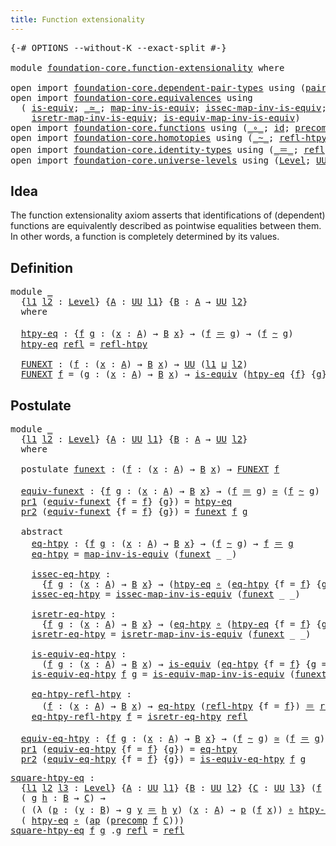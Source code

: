 ```yaml
---
title: Function extensionality
---
```


<pre class="Agda"><a id="49" class="Symbol">{-#</a> <a id="53" class="Keyword">OPTIONS</a> <a id="61" class="Pragma">--without-K</a> <a id="73" class="Pragma">--exact-split</a> <a id="87" class="Symbol">#-}</a>

<a id="92" class="Keyword">module</a> <a id="99" href="foundation-core.function-extensionality.html" class="Module">foundation-core.function-extensionality</a> <a id="139" class="Keyword">where</a>

<a id="146" class="Keyword">open</a> <a id="151" class="Keyword">import</a> <a id="158" href="foundation-core.dependent-pair-types.html" class="Module">foundation-core.dependent-pair-types</a> <a id="195" class="Keyword">using</a> <a id="201" class="Symbol">(</a><a id="202" href="foundation-core.dependent-pair-types.html#575" class="InductiveConstructor">pair</a><a id="206" class="Symbol">;</a> <a id="208" href="foundation-core.dependent-pair-types.html#592" class="Field">pr1</a><a id="211" class="Symbol">;</a> <a id="213" href="foundation-core.dependent-pair-types.html#604" class="Field">pr2</a><a id="216" class="Symbol">)</a>
<a id="218" class="Keyword">open</a> <a id="223" class="Keyword">import</a> <a id="230" href="foundation-core.equivalences.html" class="Module">foundation-core.equivalences</a> <a id="259" class="Keyword">using</a>
  <a id="267" class="Symbol">(</a> <a id="269" href="foundation-core.equivalences.html#1543" class="Function">is-equiv</a><a id="277" class="Symbol">;</a> <a id="279" href="foundation-core.equivalences.html#1608" class="Function Operator">_≃_</a><a id="282" class="Symbol">;</a> <a id="284" href="foundation-core.equivalences.html#4174" class="Function">map-inv-is-equiv</a><a id="300" class="Symbol">;</a> <a id="302" href="foundation-core.equivalences.html#4252" class="Function">issec-map-inv-is-equiv</a><a id="324" class="Symbol">;</a>
    <a id="330" href="foundation-core.equivalences.html#4382" class="Function">isretr-map-inv-is-equiv</a><a id="353" class="Symbol">;</a> <a id="355" href="foundation-core.equivalences.html#4707" class="Function">is-equiv-map-inv-is-equiv</a><a id="380" class="Symbol">)</a>
<a id="382" class="Keyword">open</a> <a id="387" class="Keyword">import</a> <a id="394" href="foundation-core.functions.html" class="Module">foundation-core.functions</a> <a id="420" class="Keyword">using</a> <a id="426" class="Symbol">(</a><a id="427" href="foundation-core.functions.html#407" class="Function Operator">_∘_</a><a id="430" class="Symbol">;</a> <a id="432" href="foundation-core.functions.html#309" class="Function">id</a><a id="434" class="Symbol">;</a> <a id="436" href="foundation-core.functions.html#925" class="Function">precomp</a><a id="443" class="Symbol">)</a>
<a id="445" class="Keyword">open</a> <a id="450" class="Keyword">import</a> <a id="457" href="foundation-core.homotopies.html" class="Module">foundation-core.homotopies</a> <a id="484" class="Keyword">using</a> <a id="490" class="Symbol">(</a><a id="491" href="foundation-core.homotopies.html#614" class="Function Operator">_~_</a><a id="494" class="Symbol">;</a> <a id="496" href="foundation-core.homotopies.html#728" class="Function">refl-htpy</a><a id="505" class="Symbol">)</a>
<a id="507" class="Keyword">open</a> <a id="512" class="Keyword">import</a> <a id="519" href="foundation-core.identity-types.html" class="Module">foundation-core.identity-types</a> <a id="550" class="Keyword">using</a> <a id="556" class="Symbol">(</a><a id="557" href="foundation-core.identity-types.html#1852" class="Function Operator">_＝_</a><a id="560" class="Symbol">;</a> <a id="562" href="foundation-core.identity-types.html#1807" class="InductiveConstructor">refl</a><a id="566" class="Symbol">;</a> <a id="568" href="foundation-core.identity-types.html#3990" class="Function">ap</a><a id="570" class="Symbol">)</a>
<a id="572" class="Keyword">open</a> <a id="577" class="Keyword">import</a> <a id="584" href="foundation-core.universe-levels.html" class="Module">foundation-core.universe-levels</a> <a id="616" class="Keyword">using</a> <a id="622" class="Symbol">(</a><a id="623" href="Agda.Primitive.html#597" class="Postulate">Level</a><a id="628" class="Symbol">;</a> <a id="630" href="foundation-core.universe-levels.html#222" class="Primitive">UU</a><a id="632" class="Symbol">;</a> <a id="634" href="Agda.Primitive.html#810" class="Primitive Operator">_⊔_</a><a id="637" class="Symbol">)</a>
</pre>
## Idea

The function extensionality axiom asserts that identifications of (dependent) functions are equivalently described as pointwise equalities between them. In other words, a function is completely determined by its values.

## Definition

<pre class="Agda"><a id="897" class="Keyword">module</a> <a id="904" href="foundation-core.function-extensionality.html#904" class="Module">_</a>
  <a id="908" class="Symbol">{</a><a id="909" href="foundation-core.function-extensionality.html#909" class="Bound">l1</a> <a id="912" href="foundation-core.function-extensionality.html#912" class="Bound">l2</a> <a id="915" class="Symbol">:</a> <a id="917" href="Agda.Primitive.html#597" class="Postulate">Level</a><a id="922" class="Symbol">}</a> <a id="924" class="Symbol">{</a><a id="925" href="foundation-core.function-extensionality.html#925" class="Bound">A</a> <a id="927" class="Symbol">:</a> <a id="929" href="foundation-core.universe-levels.html#222" class="Primitive">UU</a> <a id="932" href="foundation-core.function-extensionality.html#909" class="Bound">l1</a><a id="934" class="Symbol">}</a> <a id="936" class="Symbol">{</a><a id="937" href="foundation-core.function-extensionality.html#937" class="Bound">B</a> <a id="939" class="Symbol">:</a> <a id="941" href="foundation-core.function-extensionality.html#925" class="Bound">A</a> <a id="943" class="Symbol">→</a> <a id="945" href="foundation-core.universe-levels.html#222" class="Primitive">UU</a> <a id="948" href="foundation-core.function-extensionality.html#912" class="Bound">l2</a><a id="950" class="Symbol">}</a>
  <a id="954" class="Keyword">where</a>
  
  <a id="965" href="foundation-core.function-extensionality.html#965" class="Function">htpy-eq</a> <a id="973" class="Symbol">:</a> <a id="975" class="Symbol">{</a><a id="976" href="foundation-core.function-extensionality.html#976" class="Bound">f</a> <a id="978" href="foundation-core.function-extensionality.html#978" class="Bound">g</a> <a id="980" class="Symbol">:</a> <a id="982" class="Symbol">(</a><a id="983" href="foundation-core.function-extensionality.html#983" class="Bound">x</a> <a id="985" class="Symbol">:</a> <a id="987" href="foundation-core.function-extensionality.html#925" class="Bound">A</a><a id="988" class="Symbol">)</a> <a id="990" class="Symbol">→</a> <a id="992" href="foundation-core.function-extensionality.html#937" class="Bound">B</a> <a id="994" href="foundation-core.function-extensionality.html#983" class="Bound">x</a><a id="995" class="Symbol">}</a> <a id="997" class="Symbol">→</a> <a id="999" class="Symbol">(</a><a id="1000" href="foundation-core.function-extensionality.html#976" class="Bound">f</a> <a id="1002" href="foundation-core.identity-types.html#1852" class="Function Operator">＝</a> <a id="1004" href="foundation-core.function-extensionality.html#978" class="Bound">g</a><a id="1005" class="Symbol">)</a> <a id="1007" class="Symbol">→</a> <a id="1009" class="Symbol">(</a><a id="1010" href="foundation-core.function-extensionality.html#976" class="Bound">f</a> <a id="1012" href="foundation-core.homotopies.html#614" class="Function Operator">~</a> <a id="1014" href="foundation-core.function-extensionality.html#978" class="Bound">g</a><a id="1015" class="Symbol">)</a>
  <a id="1019" href="foundation-core.function-extensionality.html#965" class="Function">htpy-eq</a> <a id="1027" href="foundation-core.identity-types.html#1807" class="InductiveConstructor">refl</a> <a id="1032" class="Symbol">=</a> <a id="1034" href="foundation-core.homotopies.html#728" class="Function">refl-htpy</a>

  <a id="1047" href="foundation-core.function-extensionality.html#1047" class="Function">FUNEXT</a> <a id="1054" class="Symbol">:</a> <a id="1056" class="Symbol">(</a><a id="1057" href="foundation-core.function-extensionality.html#1057" class="Bound">f</a> <a id="1059" class="Symbol">:</a> <a id="1061" class="Symbol">(</a><a id="1062" href="foundation-core.function-extensionality.html#1062" class="Bound">x</a> <a id="1064" class="Symbol">:</a> <a id="1066" href="foundation-core.function-extensionality.html#925" class="Bound">A</a><a id="1067" class="Symbol">)</a> <a id="1069" class="Symbol">→</a> <a id="1071" href="foundation-core.function-extensionality.html#937" class="Bound">B</a> <a id="1073" href="foundation-core.function-extensionality.html#1062" class="Bound">x</a><a id="1074" class="Symbol">)</a> <a id="1076" class="Symbol">→</a> <a id="1078" href="foundation-core.universe-levels.html#222" class="Primitive">UU</a> <a id="1081" class="Symbol">(</a><a id="1082" href="foundation-core.function-extensionality.html#909" class="Bound">l1</a> <a id="1085" href="Agda.Primitive.html#810" class="Primitive Operator">⊔</a> <a id="1087" href="foundation-core.function-extensionality.html#912" class="Bound">l2</a><a id="1089" class="Symbol">)</a>
  <a id="1093" href="foundation-core.function-extensionality.html#1047" class="Function">FUNEXT</a> <a id="1100" href="foundation-core.function-extensionality.html#1100" class="Bound">f</a> <a id="1102" class="Symbol">=</a> <a id="1104" class="Symbol">(</a><a id="1105" href="foundation-core.function-extensionality.html#1105" class="Bound">g</a> <a id="1107" class="Symbol">:</a> <a id="1109" class="Symbol">(</a><a id="1110" href="foundation-core.function-extensionality.html#1110" class="Bound">x</a> <a id="1112" class="Symbol">:</a> <a id="1114" href="foundation-core.function-extensionality.html#925" class="Bound">A</a><a id="1115" class="Symbol">)</a> <a id="1117" class="Symbol">→</a> <a id="1119" href="foundation-core.function-extensionality.html#937" class="Bound">B</a> <a id="1121" href="foundation-core.function-extensionality.html#1110" class="Bound">x</a><a id="1122" class="Symbol">)</a> <a id="1124" class="Symbol">→</a> <a id="1126" href="foundation-core.equivalences.html#1543" class="Function">is-equiv</a> <a id="1135" class="Symbol">(</a><a id="1136" href="foundation-core.function-extensionality.html#965" class="Function">htpy-eq</a> <a id="1144" class="Symbol">{</a><a id="1145" href="foundation-core.function-extensionality.html#1100" class="Bound">f</a><a id="1146" class="Symbol">}</a> <a id="1148" class="Symbol">{</a><a id="1149" href="foundation-core.function-extensionality.html#1105" class="Bound">g</a><a id="1150" class="Symbol">})</a>
</pre>
## Postulate

<pre class="Agda"><a id="1180" class="Keyword">module</a> <a id="1187" href="foundation-core.function-extensionality.html#1187" class="Module">_</a>
  <a id="1191" class="Symbol">{</a><a id="1192" href="foundation-core.function-extensionality.html#1192" class="Bound">l1</a> <a id="1195" href="foundation-core.function-extensionality.html#1195" class="Bound">l2</a> <a id="1198" class="Symbol">:</a> <a id="1200" href="Agda.Primitive.html#597" class="Postulate">Level</a><a id="1205" class="Symbol">}</a> <a id="1207" class="Symbol">{</a><a id="1208" href="foundation-core.function-extensionality.html#1208" class="Bound">A</a> <a id="1210" class="Symbol">:</a> <a id="1212" href="foundation-core.universe-levels.html#222" class="Primitive">UU</a> <a id="1215" href="foundation-core.function-extensionality.html#1192" class="Bound">l1</a><a id="1217" class="Symbol">}</a> <a id="1219" class="Symbol">{</a><a id="1220" href="foundation-core.function-extensionality.html#1220" class="Bound">B</a> <a id="1222" class="Symbol">:</a> <a id="1224" href="foundation-core.function-extensionality.html#1208" class="Bound">A</a> <a id="1226" class="Symbol">→</a> <a id="1228" href="foundation-core.universe-levels.html#222" class="Primitive">UU</a> <a id="1231" href="foundation-core.function-extensionality.html#1195" class="Bound">l2</a><a id="1233" class="Symbol">}</a>
  <a id="1237" class="Keyword">where</a>
  
  <a id="1248" class="Keyword">postulate</a> <a id="1258" href="foundation-core.function-extensionality.html#1258" class="Postulate">funext</a> <a id="1265" class="Symbol">:</a> <a id="1267" class="Symbol">(</a><a id="1268" href="foundation-core.function-extensionality.html#1268" class="Bound">f</a> <a id="1270" class="Symbol">:</a> <a id="1272" class="Symbol">(</a><a id="1273" href="foundation-core.function-extensionality.html#1273" class="Bound">x</a> <a id="1275" class="Symbol">:</a> <a id="1277" href="foundation-core.function-extensionality.html#1208" class="Bound">A</a><a id="1278" class="Symbol">)</a> <a id="1280" class="Symbol">→</a> <a id="1282" href="foundation-core.function-extensionality.html#1220" class="Bound">B</a> <a id="1284" href="foundation-core.function-extensionality.html#1273" class="Bound">x</a><a id="1285" class="Symbol">)</a> <a id="1287" class="Symbol">→</a> <a id="1289" href="foundation-core.function-extensionality.html#1047" class="Function">FUNEXT</a> <a id="1296" href="foundation-core.function-extensionality.html#1268" class="Bound">f</a>

  <a id="1301" href="foundation-core.function-extensionality.html#1301" class="Function">equiv-funext</a> <a id="1314" class="Symbol">:</a> <a id="1316" class="Symbol">{</a><a id="1317" href="foundation-core.function-extensionality.html#1317" class="Bound">f</a> <a id="1319" href="foundation-core.function-extensionality.html#1319" class="Bound">g</a> <a id="1321" class="Symbol">:</a> <a id="1323" class="Symbol">(</a><a id="1324" href="foundation-core.function-extensionality.html#1324" class="Bound">x</a> <a id="1326" class="Symbol">:</a> <a id="1328" href="foundation-core.function-extensionality.html#1208" class="Bound">A</a><a id="1329" class="Symbol">)</a> <a id="1331" class="Symbol">→</a> <a id="1333" href="foundation-core.function-extensionality.html#1220" class="Bound">B</a> <a id="1335" href="foundation-core.function-extensionality.html#1324" class="Bound">x</a><a id="1336" class="Symbol">}</a> <a id="1338" class="Symbol">→</a> <a id="1340" class="Symbol">(</a><a id="1341" href="foundation-core.function-extensionality.html#1317" class="Bound">f</a> <a id="1343" href="foundation-core.identity-types.html#1852" class="Function Operator">＝</a> <a id="1345" href="foundation-core.function-extensionality.html#1319" class="Bound">g</a><a id="1346" class="Symbol">)</a> <a id="1348" href="foundation-core.equivalences.html#1608" class="Function Operator">≃</a> <a id="1350" class="Symbol">(</a><a id="1351" href="foundation-core.function-extensionality.html#1317" class="Bound">f</a> <a id="1353" href="foundation-core.homotopies.html#614" class="Function Operator">~</a> <a id="1355" href="foundation-core.function-extensionality.html#1319" class="Bound">g</a><a id="1356" class="Symbol">)</a>
  <a id="1360" href="foundation-core.dependent-pair-types.html#592" class="Field">pr1</a> <a id="1364" class="Symbol">(</a><a id="1365" href="foundation-core.function-extensionality.html#1301" class="Function">equiv-funext</a> <a id="1378" class="Symbol">{</a><a id="1379" class="Argument">f</a> <a id="1381" class="Symbol">=</a> <a id="1383" href="foundation-core.function-extensionality.html#1383" class="Bound">f</a><a id="1384" class="Symbol">}</a> <a id="1386" class="Symbol">{</a><a id="1387" href="foundation-core.function-extensionality.html#1387" class="Bound">g</a><a id="1388" class="Symbol">})</a> <a id="1391" class="Symbol">=</a> <a id="1393" href="foundation-core.function-extensionality.html#965" class="Function">htpy-eq</a>
  <a id="1403" href="foundation-core.dependent-pair-types.html#604" class="Field">pr2</a> <a id="1407" class="Symbol">(</a><a id="1408" href="foundation-core.function-extensionality.html#1301" class="Function">equiv-funext</a> <a id="1421" class="Symbol">{</a><a id="1422" class="Argument">f</a> <a id="1424" class="Symbol">=</a> <a id="1426" href="foundation-core.function-extensionality.html#1426" class="Bound">f</a><a id="1427" class="Symbol">}</a> <a id="1429" class="Symbol">{</a><a id="1430" href="foundation-core.function-extensionality.html#1430" class="Bound">g</a><a id="1431" class="Symbol">})</a> <a id="1434" class="Symbol">=</a> <a id="1436" href="foundation-core.function-extensionality.html#1258" class="Postulate">funext</a> <a id="1443" href="foundation-core.function-extensionality.html#1426" class="Bound">f</a> <a id="1445" href="foundation-core.function-extensionality.html#1430" class="Bound">g</a>

  <a id="1450" class="Keyword">abstract</a>
    <a id="1463" href="foundation-core.function-extensionality.html#1463" class="Function">eq-htpy</a> <a id="1471" class="Symbol">:</a> <a id="1473" class="Symbol">{</a><a id="1474" href="foundation-core.function-extensionality.html#1474" class="Bound">f</a> <a id="1476" href="foundation-core.function-extensionality.html#1476" class="Bound">g</a> <a id="1478" class="Symbol">:</a> <a id="1480" class="Symbol">(</a><a id="1481" href="foundation-core.function-extensionality.html#1481" class="Bound">x</a> <a id="1483" class="Symbol">:</a> <a id="1485" href="foundation-core.function-extensionality.html#1208" class="Bound">A</a><a id="1486" class="Symbol">)</a> <a id="1488" class="Symbol">→</a> <a id="1490" href="foundation-core.function-extensionality.html#1220" class="Bound">B</a> <a id="1492" href="foundation-core.function-extensionality.html#1481" class="Bound">x</a><a id="1493" class="Symbol">}</a> <a id="1495" class="Symbol">→</a> <a id="1497" class="Symbol">(</a><a id="1498" href="foundation-core.function-extensionality.html#1474" class="Bound">f</a> <a id="1500" href="foundation-core.homotopies.html#614" class="Function Operator">~</a> <a id="1502" href="foundation-core.function-extensionality.html#1476" class="Bound">g</a><a id="1503" class="Symbol">)</a> <a id="1505" class="Symbol">→</a> <a id="1507" href="foundation-core.function-extensionality.html#1474" class="Bound">f</a> <a id="1509" href="foundation-core.identity-types.html#1852" class="Function Operator">＝</a> <a id="1511" href="foundation-core.function-extensionality.html#1476" class="Bound">g</a>
    <a id="1517" href="foundation-core.function-extensionality.html#1463" class="Function">eq-htpy</a> <a id="1525" class="Symbol">=</a> <a id="1527" href="foundation-core.equivalences.html#4174" class="Function">map-inv-is-equiv</a> <a id="1544" class="Symbol">(</a><a id="1545" href="foundation-core.function-extensionality.html#1258" class="Postulate">funext</a> <a id="1552" class="Symbol">_</a> <a id="1554" class="Symbol">_)</a>
  
    <a id="1564" href="foundation-core.function-extensionality.html#1564" class="Function">issec-eq-htpy</a> <a id="1578" class="Symbol">:</a>
      <a id="1586" class="Symbol">{</a><a id="1587" href="foundation-core.function-extensionality.html#1587" class="Bound">f</a> <a id="1589" href="foundation-core.function-extensionality.html#1589" class="Bound">g</a> <a id="1591" class="Symbol">:</a> <a id="1593" class="Symbol">(</a><a id="1594" href="foundation-core.function-extensionality.html#1594" class="Bound">x</a> <a id="1596" class="Symbol">:</a> <a id="1598" href="foundation-core.function-extensionality.html#1208" class="Bound">A</a><a id="1599" class="Symbol">)</a> <a id="1601" class="Symbol">→</a> <a id="1603" href="foundation-core.function-extensionality.html#1220" class="Bound">B</a> <a id="1605" href="foundation-core.function-extensionality.html#1594" class="Bound">x</a><a id="1606" class="Symbol">}</a> <a id="1608" class="Symbol">→</a> <a id="1610" class="Symbol">(</a><a id="1611" href="foundation-core.function-extensionality.html#965" class="Function">htpy-eq</a> <a id="1619" href="foundation-core.functions.html#407" class="Function Operator">∘</a> <a id="1621" class="Symbol">(</a><a id="1622" href="foundation-core.function-extensionality.html#1463" class="Function">eq-htpy</a> <a id="1630" class="Symbol">{</a><a id="1631" class="Argument">f</a> <a id="1633" class="Symbol">=</a> <a id="1635" href="foundation-core.function-extensionality.html#1587" class="Bound">f</a><a id="1636" class="Symbol">}</a> <a id="1638" class="Symbol">{</a><a id="1639" class="Argument">g</a> <a id="1641" class="Symbol">=</a> <a id="1643" href="foundation-core.function-extensionality.html#1589" class="Bound">g</a><a id="1644" class="Symbol">}))</a> <a id="1648" href="foundation-core.homotopies.html#614" class="Function Operator">~</a> <a id="1650" href="foundation-core.functions.html#309" class="Function">id</a>
    <a id="1657" href="foundation-core.function-extensionality.html#1564" class="Function">issec-eq-htpy</a> <a id="1671" class="Symbol">=</a> <a id="1673" href="foundation-core.equivalences.html#4252" class="Function">issec-map-inv-is-equiv</a> <a id="1696" class="Symbol">(</a><a id="1697" href="foundation-core.function-extensionality.html#1258" class="Postulate">funext</a> <a id="1704" class="Symbol">_</a> <a id="1706" class="Symbol">_)</a>
  
    <a id="1716" href="foundation-core.function-extensionality.html#1716" class="Function">isretr-eq-htpy</a> <a id="1731" class="Symbol">:</a>
      <a id="1739" class="Symbol">{</a><a id="1740" href="foundation-core.function-extensionality.html#1740" class="Bound">f</a> <a id="1742" href="foundation-core.function-extensionality.html#1742" class="Bound">g</a> <a id="1744" class="Symbol">:</a> <a id="1746" class="Symbol">(</a><a id="1747" href="foundation-core.function-extensionality.html#1747" class="Bound">x</a> <a id="1749" class="Symbol">:</a> <a id="1751" href="foundation-core.function-extensionality.html#1208" class="Bound">A</a><a id="1752" class="Symbol">)</a> <a id="1754" class="Symbol">→</a> <a id="1756" href="foundation-core.function-extensionality.html#1220" class="Bound">B</a> <a id="1758" href="foundation-core.function-extensionality.html#1747" class="Bound">x</a><a id="1759" class="Symbol">}</a> <a id="1761" class="Symbol">→</a> <a id="1763" class="Symbol">(</a><a id="1764" href="foundation-core.function-extensionality.html#1463" class="Function">eq-htpy</a> <a id="1772" href="foundation-core.functions.html#407" class="Function Operator">∘</a> <a id="1774" class="Symbol">(</a><a id="1775" href="foundation-core.function-extensionality.html#965" class="Function">htpy-eq</a> <a id="1783" class="Symbol">{</a><a id="1784" class="Argument">f</a> <a id="1786" class="Symbol">=</a> <a id="1788" href="foundation-core.function-extensionality.html#1740" class="Bound">f</a><a id="1789" class="Symbol">}</a> <a id="1791" class="Symbol">{</a><a id="1792" class="Argument">g</a> <a id="1794" class="Symbol">=</a> <a id="1796" href="foundation-core.function-extensionality.html#1742" class="Bound">g</a><a id="1797" class="Symbol">}))</a> <a id="1801" href="foundation-core.homotopies.html#614" class="Function Operator">~</a> <a id="1803" href="foundation-core.functions.html#309" class="Function">id</a>
    <a id="1810" href="foundation-core.function-extensionality.html#1716" class="Function">isretr-eq-htpy</a> <a id="1825" class="Symbol">=</a> <a id="1827" href="foundation-core.equivalences.html#4382" class="Function">isretr-map-inv-is-equiv</a> <a id="1851" class="Symbol">(</a><a id="1852" href="foundation-core.function-extensionality.html#1258" class="Postulate">funext</a> <a id="1859" class="Symbol">_</a> <a id="1861" class="Symbol">_)</a>

    <a id="1869" href="foundation-core.function-extensionality.html#1869" class="Function">is-equiv-eq-htpy</a> <a id="1886" class="Symbol">:</a>
      <a id="1894" class="Symbol">(</a><a id="1895" href="foundation-core.function-extensionality.html#1895" class="Bound">f</a> <a id="1897" href="foundation-core.function-extensionality.html#1897" class="Bound">g</a> <a id="1899" class="Symbol">:</a> <a id="1901" class="Symbol">(</a><a id="1902" href="foundation-core.function-extensionality.html#1902" class="Bound">x</a> <a id="1904" class="Symbol">:</a> <a id="1906" href="foundation-core.function-extensionality.html#1208" class="Bound">A</a><a id="1907" class="Symbol">)</a> <a id="1909" class="Symbol">→</a> <a id="1911" href="foundation-core.function-extensionality.html#1220" class="Bound">B</a> <a id="1913" href="foundation-core.function-extensionality.html#1902" class="Bound">x</a><a id="1914" class="Symbol">)</a> <a id="1916" class="Symbol">→</a> <a id="1918" href="foundation-core.equivalences.html#1543" class="Function">is-equiv</a> <a id="1927" class="Symbol">(</a><a id="1928" href="foundation-core.function-extensionality.html#1463" class="Function">eq-htpy</a> <a id="1936" class="Symbol">{</a><a id="1937" class="Argument">f</a> <a id="1939" class="Symbol">=</a> <a id="1941" href="foundation-core.function-extensionality.html#1895" class="Bound">f</a><a id="1942" class="Symbol">}</a> <a id="1944" class="Symbol">{</a><a id="1945" class="Argument">g</a> <a id="1947" class="Symbol">=</a> <a id="1949" href="foundation-core.function-extensionality.html#1897" class="Bound">g</a><a id="1950" class="Symbol">})</a>
    <a id="1957" href="foundation-core.function-extensionality.html#1869" class="Function">is-equiv-eq-htpy</a> <a id="1974" href="foundation-core.function-extensionality.html#1974" class="Bound">f</a> <a id="1976" href="foundation-core.function-extensionality.html#1976" class="Bound">g</a> <a id="1978" class="Symbol">=</a> <a id="1980" href="foundation-core.equivalences.html#4707" class="Function">is-equiv-map-inv-is-equiv</a> <a id="2006" class="Symbol">(</a><a id="2007" href="foundation-core.function-extensionality.html#1258" class="Postulate">funext</a> <a id="2014" class="Symbol">_</a> <a id="2016" class="Symbol">_)</a>

    <a id="2024" href="foundation-core.function-extensionality.html#2024" class="Function">eq-htpy-refl-htpy</a> <a id="2042" class="Symbol">:</a>
      <a id="2050" class="Symbol">(</a><a id="2051" href="foundation-core.function-extensionality.html#2051" class="Bound">f</a> <a id="2053" class="Symbol">:</a> <a id="2055" class="Symbol">(</a><a id="2056" href="foundation-core.function-extensionality.html#2056" class="Bound">x</a> <a id="2058" class="Symbol">:</a> <a id="2060" href="foundation-core.function-extensionality.html#1208" class="Bound">A</a><a id="2061" class="Symbol">)</a> <a id="2063" class="Symbol">→</a> <a id="2065" href="foundation-core.function-extensionality.html#1220" class="Bound">B</a> <a id="2067" href="foundation-core.function-extensionality.html#2056" class="Bound">x</a><a id="2068" class="Symbol">)</a> <a id="2070" class="Symbol">→</a> <a id="2072" href="foundation-core.function-extensionality.html#1463" class="Function">eq-htpy</a> <a id="2080" class="Symbol">(</a><a id="2081" href="foundation-core.homotopies.html#728" class="Function">refl-htpy</a> <a id="2091" class="Symbol">{</a><a id="2092" class="Argument">f</a> <a id="2094" class="Symbol">=</a> <a id="2096" href="foundation-core.function-extensionality.html#2051" class="Bound">f</a><a id="2097" class="Symbol">})</a> <a id="2100" href="foundation-core.identity-types.html#1852" class="Function Operator">＝</a> <a id="2102" href="foundation-core.identity-types.html#1807" class="InductiveConstructor">refl</a>
    <a id="2111" href="foundation-core.function-extensionality.html#2024" class="Function">eq-htpy-refl-htpy</a> <a id="2129" href="foundation-core.function-extensionality.html#2129" class="Bound">f</a> <a id="2131" class="Symbol">=</a> <a id="2133" href="foundation-core.function-extensionality.html#1716" class="Function">isretr-eq-htpy</a> <a id="2148" href="foundation-core.identity-types.html#1807" class="InductiveConstructor">refl</a>

  <a id="2156" href="foundation-core.function-extensionality.html#2156" class="Function">equiv-eq-htpy</a> <a id="2170" class="Symbol">:</a> <a id="2172" class="Symbol">{</a><a id="2173" href="foundation-core.function-extensionality.html#2173" class="Bound">f</a> <a id="2175" href="foundation-core.function-extensionality.html#2175" class="Bound">g</a> <a id="2177" class="Symbol">:</a> <a id="2179" class="Symbol">(</a><a id="2180" href="foundation-core.function-extensionality.html#2180" class="Bound">x</a> <a id="2182" class="Symbol">:</a> <a id="2184" href="foundation-core.function-extensionality.html#1208" class="Bound">A</a><a id="2185" class="Symbol">)</a> <a id="2187" class="Symbol">→</a> <a id="2189" href="foundation-core.function-extensionality.html#1220" class="Bound">B</a> <a id="2191" href="foundation-core.function-extensionality.html#2180" class="Bound">x</a><a id="2192" class="Symbol">}</a> <a id="2194" class="Symbol">→</a> <a id="2196" class="Symbol">(</a><a id="2197" href="foundation-core.function-extensionality.html#2173" class="Bound">f</a> <a id="2199" href="foundation-core.homotopies.html#614" class="Function Operator">~</a> <a id="2201" href="foundation-core.function-extensionality.html#2175" class="Bound">g</a><a id="2202" class="Symbol">)</a> <a id="2204" href="foundation-core.equivalences.html#1608" class="Function Operator">≃</a> <a id="2206" class="Symbol">(</a><a id="2207" href="foundation-core.function-extensionality.html#2173" class="Bound">f</a> <a id="2209" href="foundation-core.identity-types.html#1852" class="Function Operator">＝</a> <a id="2211" href="foundation-core.function-extensionality.html#2175" class="Bound">g</a><a id="2212" class="Symbol">)</a>
  <a id="2216" href="foundation-core.dependent-pair-types.html#592" class="Field">pr1</a> <a id="2220" class="Symbol">(</a><a id="2221" href="foundation-core.function-extensionality.html#2156" class="Function">equiv-eq-htpy</a> <a id="2235" class="Symbol">{</a><a id="2236" class="Argument">f</a> <a id="2238" class="Symbol">=</a> <a id="2240" href="foundation-core.function-extensionality.html#2240" class="Bound">f</a><a id="2241" class="Symbol">}</a> <a id="2243" class="Symbol">{</a><a id="2244" href="foundation-core.function-extensionality.html#2244" class="Bound">g</a><a id="2245" class="Symbol">})</a> <a id="2248" class="Symbol">=</a> <a id="2250" href="foundation-core.function-extensionality.html#1463" class="Function">eq-htpy</a>
  <a id="2260" href="foundation-core.dependent-pair-types.html#604" class="Field">pr2</a> <a id="2264" class="Symbol">(</a><a id="2265" href="foundation-core.function-extensionality.html#2156" class="Function">equiv-eq-htpy</a> <a id="2279" class="Symbol">{</a><a id="2280" class="Argument">f</a> <a id="2282" class="Symbol">=</a> <a id="2284" href="foundation-core.function-extensionality.html#2284" class="Bound">f</a><a id="2285" class="Symbol">}</a> <a id="2287" class="Symbol">{</a><a id="2288" href="foundation-core.function-extensionality.html#2288" class="Bound">g</a><a id="2289" class="Symbol">})</a> <a id="2292" class="Symbol">=</a> <a id="2294" href="foundation-core.function-extensionality.html#1869" class="Function">is-equiv-eq-htpy</a> <a id="2311" href="foundation-core.function-extensionality.html#2284" class="Bound">f</a> <a id="2313" href="foundation-core.function-extensionality.html#2288" class="Bound">g</a>
</pre>
<pre class="Agda"><a id="square-htpy-eq"></a><a id="2328" href="foundation-core.function-extensionality.html#2328" class="Function">square-htpy-eq</a> <a id="2343" class="Symbol">:</a>
  <a id="2347" class="Symbol">{</a><a id="2348" href="foundation-core.function-extensionality.html#2348" class="Bound">l1</a> <a id="2351" href="foundation-core.function-extensionality.html#2351" class="Bound">l2</a> <a id="2354" href="foundation-core.function-extensionality.html#2354" class="Bound">l3</a> <a id="2357" class="Symbol">:</a> <a id="2359" href="Agda.Primitive.html#597" class="Postulate">Level</a><a id="2364" class="Symbol">}</a> <a id="2366" class="Symbol">{</a><a id="2367" href="foundation-core.function-extensionality.html#2367" class="Bound">A</a> <a id="2369" class="Symbol">:</a> <a id="2371" href="foundation-core.universe-levels.html#222" class="Primitive">UU</a> <a id="2374" href="foundation-core.function-extensionality.html#2348" class="Bound">l1</a><a id="2376" class="Symbol">}</a> <a id="2378" class="Symbol">{</a><a id="2379" href="foundation-core.function-extensionality.html#2379" class="Bound">B</a> <a id="2381" class="Symbol">:</a> <a id="2383" href="foundation-core.universe-levels.html#222" class="Primitive">UU</a> <a id="2386" href="foundation-core.function-extensionality.html#2351" class="Bound">l2</a><a id="2388" class="Symbol">}</a> <a id="2390" class="Symbol">{</a><a id="2391" href="foundation-core.function-extensionality.html#2391" class="Bound">C</a> <a id="2393" class="Symbol">:</a> <a id="2395" href="foundation-core.universe-levels.html#222" class="Primitive">UU</a> <a id="2398" href="foundation-core.function-extensionality.html#2354" class="Bound">l3</a><a id="2400" class="Symbol">}</a> <a id="2402" class="Symbol">(</a><a id="2403" href="foundation-core.function-extensionality.html#2403" class="Bound">f</a> <a id="2405" class="Symbol">:</a> <a id="2407" href="foundation-core.function-extensionality.html#2367" class="Bound">A</a> <a id="2409" class="Symbol">→</a> <a id="2411" href="foundation-core.function-extensionality.html#2379" class="Bound">B</a><a id="2412" class="Symbol">)</a> <a id="2414" class="Symbol">→</a>
  <a id="2418" class="Symbol">(</a> <a id="2420" href="foundation-core.function-extensionality.html#2420" class="Bound">g</a> <a id="2422" href="foundation-core.function-extensionality.html#2422" class="Bound">h</a> <a id="2424" class="Symbol">:</a> <a id="2426" href="foundation-core.function-extensionality.html#2379" class="Bound">B</a> <a id="2428" class="Symbol">→</a> <a id="2430" href="foundation-core.function-extensionality.html#2391" class="Bound">C</a><a id="2431" class="Symbol">)</a> <a id="2433" class="Symbol">→</a>
  <a id="2437" class="Symbol">(</a> <a id="2439" class="Symbol">(λ</a> <a id="2442" class="Symbol">(</a><a id="2443" href="foundation-core.function-extensionality.html#2443" class="Bound">p</a> <a id="2445" class="Symbol">:</a> <a id="2447" class="Symbol">(</a><a id="2448" href="foundation-core.function-extensionality.html#2448" class="Bound">y</a> <a id="2450" class="Symbol">:</a> <a id="2452" href="foundation-core.function-extensionality.html#2379" class="Bound">B</a><a id="2453" class="Symbol">)</a> <a id="2455" class="Symbol">→</a> <a id="2457" href="foundation-core.function-extensionality.html#2420" class="Bound">g</a> <a id="2459" href="foundation-core.function-extensionality.html#2448" class="Bound">y</a> <a id="2461" href="foundation-core.identity-types.html#1852" class="Function Operator">＝</a> <a id="2463" href="foundation-core.function-extensionality.html#2422" class="Bound">h</a> <a id="2465" href="foundation-core.function-extensionality.html#2448" class="Bound">y</a><a id="2466" class="Symbol">)</a> <a id="2468" class="Symbol">(</a><a id="2469" href="foundation-core.function-extensionality.html#2469" class="Bound">x</a> <a id="2471" class="Symbol">:</a> <a id="2473" href="foundation-core.function-extensionality.html#2367" class="Bound">A</a><a id="2474" class="Symbol">)</a> <a id="2476" class="Symbol">→</a> <a id="2478" href="foundation-core.function-extensionality.html#2443" class="Bound">p</a> <a id="2480" class="Symbol">(</a><a id="2481" href="foundation-core.function-extensionality.html#2403" class="Bound">f</a> <a id="2483" href="foundation-core.function-extensionality.html#2469" class="Bound">x</a><a id="2484" class="Symbol">))</a> <a id="2487" href="foundation-core.functions.html#407" class="Function Operator">∘</a> <a id="2489" href="foundation-core.function-extensionality.html#965" class="Function">htpy-eq</a><a id="2496" class="Symbol">)</a> <a id="2498" href="foundation-core.homotopies.html#614" class="Function Operator">~</a>
  <a id="2502" class="Symbol">(</a> <a id="2504" href="foundation-core.function-extensionality.html#965" class="Function">htpy-eq</a> <a id="2512" href="foundation-core.functions.html#407" class="Function Operator">∘</a> <a id="2514" class="Symbol">(</a><a id="2515" href="foundation-core.identity-types.html#3990" class="Function">ap</a> <a id="2518" class="Symbol">(</a><a id="2519" href="foundation-core.functions.html#925" class="Function">precomp</a> <a id="2527" href="foundation-core.function-extensionality.html#2403" class="Bound">f</a> <a id="2529" href="foundation-core.function-extensionality.html#2391" class="Bound">C</a><a id="2530" class="Symbol">)))</a>
<a id="2534" href="foundation-core.function-extensionality.html#2328" class="Function">square-htpy-eq</a> <a id="2549" href="foundation-core.function-extensionality.html#2549" class="Bound">f</a> <a id="2551" href="foundation-core.function-extensionality.html#2551" class="Bound">g</a> <a id="2553" class="DottedPattern Symbol">.</a><a id="2554" href="foundation-core.function-extensionality.html#2551" class="DottedPattern Bound">g</a> <a id="2556" href="foundation-core.identity-types.html#1807" class="InductiveConstructor">refl</a> <a id="2561" class="Symbol">=</a> <a id="2563" href="foundation-core.identity-types.html#1807" class="InductiveConstructor">refl</a>
</pre>